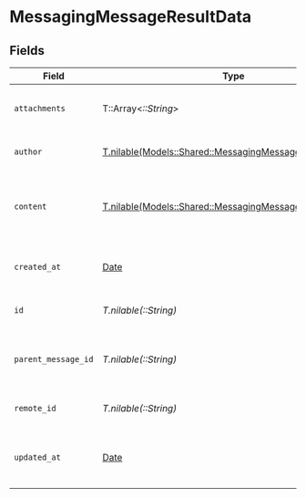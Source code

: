 # MessagingMessageResultData


## Fields

| Field                                                                                                            | Type                                                                                                             | Required                                                                                                         | Description                                                                                                      | Example                                                                                                          |
| ---------------------------------------------------------------------------------------------------------------- | ---------------------------------------------------------------------------------------------------------------- | ---------------------------------------------------------------------------------------------------------------- | ---------------------------------------------------------------------------------------------------------------- | ---------------------------------------------------------------------------------------------------------------- |
| `attachments`                                                                                                    | T::Array<*::String*>                                                                                             | :heavy_minus_sign:                                                                                               | List of attachments in the message                                                                               |                                                                                                                  |
| `author`                                                                                                         | [T.nilable(Models::Shared::MessagingMessageResultAuthor)](../../models/shared/messagingmessageresultauthor.md)   | :heavy_minus_sign:                                                                                               | Author of the message                                                                                            |                                                                                                                  |
| `content`                                                                                                        | [T.nilable(Models::Shared::MessagingMessageResultContent)](../../models/shared/messagingmessageresultcontent.md) | :heavy_minus_sign:                                                                                               | Content of the message                                                                                           | {<br/>"html": "\u003cp\u003eHello world\u003c/p\u003e",<br/>"plain": "Hello world"<br/>}                         |
| `created_at`                                                                                                     | [Date](https://ruby-doc.org/stdlib-2.6.1/libdoc/date/rdoc/Date.html)                                             | :heavy_minus_sign:                                                                                               | Timestamp when the message was created                                                                           | 2024-03-20T10:00:00Z                                                                                             |
| `id`                                                                                                             | *T.nilable(::String)*                                                                                            | :heavy_minus_sign:                                                                                               | Unique identifier                                                                                                | 8187e5da-dc77-475e-9949-af0f1fa4e4e3                                                                             |
| `parent_message_id`                                                                                              | *T.nilable(::String)*                                                                                            | :heavy_minus_sign:                                                                                               | ID of the parent message if this is a reply                                                                      | 8187e5da-dc77-475e-9949-af0f1fa4e4e3                                                                             |
| `remote_id`                                                                                                      | *T.nilable(::String)*                                                                                            | :heavy_minus_sign:                                                                                               | Provider's unique identifier                                                                                     | 8187e5da-dc77-475e-9949-af0f1fa4e4e3                                                                             |
| `updated_at`                                                                                                     | [Date](https://ruby-doc.org/stdlib-2.6.1/libdoc/date/rdoc/Date.html)                                             | :heavy_minus_sign:                                                                                               | Timestamp when the message was last updated                                                                      | 2024-03-20T10:00:00Z                                                                                             |